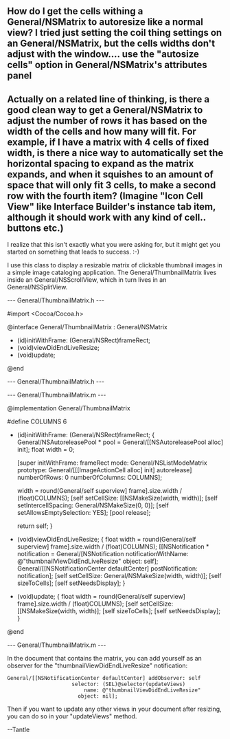 How do I get the cells withing a General/NSMatrix to autoresize like a normal view?  I tried just setting the coil thing settings on an General/NSMatrix, but the cells widths don't adjust with the window.... **use the "autosize cells" option in General/NSMatrix's attributes panel**
----
Actually on a related line of thinking, is there a good clean way to get a General/NSMatrix to adjust the number of rows it has based on the width of the cells and how many will fit.  For example, if I have a matrix with 4 cells of fixed width, is there a nice way to automatically set the horizontal spacing to expand as the matrix expands, and when it squishes to an amount of space that will only fit 3 cells, to make a second row with the fourth item? (Imagine "Icon Cell View" like Interface Builder's instance tab item, although it should work with any kind of cell.. buttons etc.)
----

I realize that this isn't exactly what you were asking for, but it might get you started on something that leads to success. :-)

I use this class to display a resizable matrix of clickable thumbnail images in a simple image cataloging application. The General/ThumbnailMatrix lives inside an General/NSScrollView, which in turn lives in an General/NSSplitView.

--- General/ThumbnailMatrix.h ---
    
#import <Cocoa/Cocoa.h>

@interface General/ThumbnailMatrix : General/NSMatrix

- (id)initWithFrame: (General/NSRect)frameRect;
- (void)viewDidEndLiveResize;
- (void)update;

@end

--- General/ThumbnailMatrix.h ---

--- General/ThumbnailMatrix.m ---
    
@implementation General/ThumbnailMatrix

#define COLUMNS 6

- (id)initWithFrame: (General/NSRect)frameRect;
{
	General/NSAutoreleasePool * pool = General/[[NSAutoreleasePool alloc] init];
	float width = 0;

	[super initWithFrame: frameRect 
			mode: General/NSListModeMatrix 
		   prototype: General/[[[ImageActionCell alloc] init] autorelease]
		numberOfRows: 0 
	     numberOfColumns: COLUMNS];

	width = round(General/self superview] frame].size.width / (float)COLUMNS);
	[self setCellSize: [[NSMakeSize(width, width)];
	[self setIntercellSpacing: General/NSMakeSize(0, 0)];
	[self setAllowsEmptySelection: YES];
	[pool release];

	return self;
}

- (void)viewDidEndLiveResize;
{
	float width = round(General/self superview] frame].size.width / (float)COLUMNS);
	[[NSNotification * notification = General/[NSNotification notificationWithName: 
		@"thumbnailViewDidEndLiveResize" object: self];
	General/[[NSNotificationCenter defaultCenter] postNotification: notification];
	[self setCellSize: General/NSMakeSize(width, width)];
	[self sizeToCells];
	[self setNeedsDisplay];
}

- (void)update;
{
	float width = round(General/self superview] frame].size.width / (float)COLUMNS);
	[self setCellSize: [[NSMakeSize(width, width)];
	[self sizeToCells];
	[self setNeedsDisplay];
}

@end

--- General/ThumbnailMatrix.m ---

In the document that contains the matrix, you can add yourself as an observer for the "thumbnailViewDidEndLiveResize" notification:

    
	General/[[NSNotificationCenter defaultCenter] addObserver: self 
						 selector: (SEL)@selector(updateViews) 
						     name: @"thumbnailViewDidEndLiveResize" 
						   object: nil];


Then if you want to update any other views in your document after resizing, you can do so in your "updateViews" method.

--Tantle